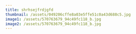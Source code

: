 ```yaml
---
title: shrhsejfrdjgfd
thumbnail: /assets/049206cffe8a03e5ffe51c0a43d688c5.jpg
image1: /assets/570763679_94c49fc118_b.jpg
image2: /assets/570763679_94c49fc118_b.jpg
---
```


